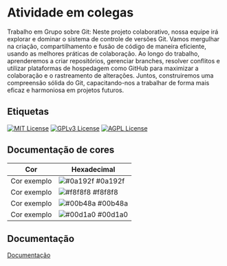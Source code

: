 
# Atividade em colegas

Trabalho em Grupo sobre Git: Neste projeto colaborativo, nossa equipe irá explorar e dominar o sistema de controle de versões Git. Vamos mergulhar na criação, compartilhamento e fusão de código de maneira eficiente, usando as melhores práticas de colaboração. Ao longo do trabalho, aprenderemos a criar repositórios, gerenciar branches, resolver conflitos e utilizar plataformas de hospedagem como GitHub para maximizar a colaboração e o rastreamento de alterações. Juntos, construiremos uma compreensão sólida do Git, capacitando-nos a trabalhar de forma mais eficaz e harmoniosa em projetos futuros.

## Etiquetas

[![MIT License](https://img.shields.io/badge/License-MIT-green.svg)](https://choosealicense.com/licenses/mit/)
[![GPLv3 License](https://img.shields.io/badge/License-GPL%20v3-yellow.svg)](https://opensource.org/licenses/)
[![AGPL License](https://img.shields.io/badge/license-AGPL-blue.svg)](http://www.gnu.org/licenses/agpl-3.0)

## Documentação de cores

| Cor               | Hexadecimal                                                |
| ----------------- | ---------------------------------------------------------------- |
| Cor exemplo       | ![#0a192f](https://via.placeholder.com/10/0a192f?text=+) #0a192f |
| Cor exemplo       | ![#f8f8f8](https://via.placeholder.com/10/f8f8f8?text=+) #f8f8f8 |
| Cor exemplo       | ![#00b48a](https://via.placeholder.com/10/00b48a?text=+) #00b48a |
| Cor exemplo       | ![#00d1a0](https://via.placeholder.com/10/00b48a?text=+) #00d1a0 |


## Documentação

[Documentação](https://link-da-documentação)